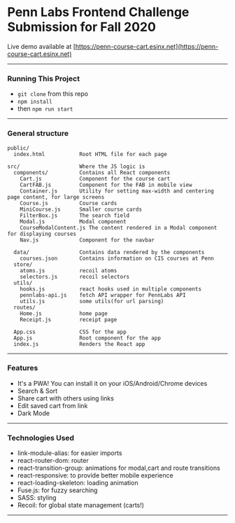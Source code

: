 # Penn Labs Frontend Challenge Submission for Fall 2020

Live demo available at [https://penn-course-cart.esinx.net](https://penn-course-cart.esinx.net)

---

### Running This Project

-   `git clone` from this repo
-   `npm install`
-   then `npm run start`

---

### General structure

```
public/
  index.html           Root HTML file for each page

src/                   Where the JS logic is
  components/          Contains all React components
    Cart.js            Component for the course cart
    CartFAB.js         Component for the FAB in mobile view
    Container.js       Utility for setting max-width and centering page content, for large screens
    Course.js          Course cards
    MiniCourse.js      Smaller course cards
    FilterBox.js       The search field
    Modal.js           Modal component
    CourseModalContent.js The content rendered in a Modal component for displaying courses
    Nav.js             Component for the navbar

  data/                Contains data rendered by the components
    courses.json       Contains information on CIS courses at Penn
  store/
    atoms.js           recoil atoms
    selectors.js       recoil selectors
  utils/
    hooks.js           react hooks used in multiple components
    pennlabs-api.js    fetch API wrapper for PennLabs API
    utils.js           some utils(for url parsing)
  routes/
    Home.js            home page
    Receipt.js         receipt page

  App.css              CSS for the app
  App.js               Root component for the app
  index.js             Renders the React app
```

---

### Features

-   It's a PWA! You can install it on your iOS/Android/Chrome devices
-   Search & Sort
-   Share cart with others using links
-   Edit saved cart from link
-   Dark Mode

---

### Technologies Used

-   link-module-alias: for easier imports
-   react-router-dom: router
-   react-transition-group: animations for modal,cart and route transitions
-   react-responsive: to provide better mobile experience
-   react-loading-skeleton: loading animation
-   Fuse.js: for fuzzy searching
-   SASS: styling
-   Recoil: for global state management (carts!)

---
